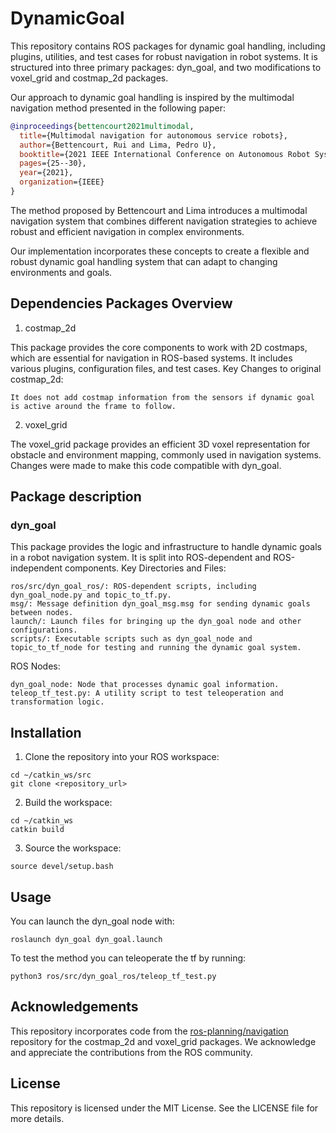 # DynamicGoal

This repository contains ROS packages for dynamic goal handling, including plugins, utilities, and test cases for robust navigation in robot systems. It is structured into three primary packages: dyn_goal, and two modifications to voxel_grid and costmap_2d packages.

Our approach to dynamic goal handling is inspired by the multimodal navigation method presented in the following paper:

```bibtex
@inproceedings{bettencourt2021multimodal,
  title={Multimodal navigation for autonomous service robots},
  author={Bettencourt, Rui and Lima, Pedro U},
  booktitle={2021 IEEE International Conference on Autonomous Robot Systems and Competitions (ICARSC)},
  pages={25--30},
  year={2021},
  organization={IEEE}
}
```

The method proposed by Bettencourt and Lima introduces a multimodal navigation system that combines different navigation strategies to achieve robust and efficient navigation in complex environments.

Our implementation incorporates these concepts to create a flexible and robust dynamic goal handling system that can adapt to changing environments and goals.

## Dependencies Packages Overview
1. costmap_2d

This package provides the core components to work with 2D costmaps, which are essential for navigation in ROS-based systems. It includes various plugins, configuration files, and test cases.
Key Changes to original costmap_2d:

    It does not add costmap information from the sensors if dynamic goal is active around the frame to follow.

2. voxel_grid

The voxel_grid package provides an efficient 3D voxel representation for obstacle and environment mapping, commonly used in navigation systems.
Changes were made to make this code compatible with dyn_goal.

## Package description

### dyn_goal

This package provides the logic and infrastructure to handle dynamic goals in a robot navigation system. It is split into ROS-dependent and ROS-independent components.
Key Directories and Files:

    ros/src/dyn_goal_ros/: ROS-dependent scripts, including dyn_goal_node.py and topic_to_tf.py.
    msg/: Message definition dyn_goal_msg.msg for sending dynamic goals between nodes.
    launch/: Launch files for bringing up the dyn_goal node and other configurations.
    scripts/: Executable scripts such as dyn_goal_node and topic_to_tf_node for testing and running the dynamic goal system.

ROS Nodes:

    dyn_goal_node: Node that processes dynamic goal information.
    teleop_tf_test.py: A utility script to test teleoperation and transformation logic.

## Installation


1. Clone the repository into your ROS workspace:

```
cd ~/catkin_ws/src
git clone <repository_url>
```

2. Build the workspace:

```
cd ~/catkin_ws
catkin build
```

3. Source the workspace:

```
source devel/setup.bash
```

## Usage


You can launch the dyn_goal node with:

```
roslaunch dyn_goal dyn_goal.launch
```

To test the method you can teleoperate the tf by running:

```
python3 ros/src/dyn_goal_ros/teleop_tf_test.py
```

## Acknowledgements

This repository incorporates code from the [ros-planning/navigation](https://github.com/ros-planning/navigation) repository for the costmap_2d and voxel_grid packages. We acknowledge and appreciate the contributions from the ROS community.

## License

This repository is licensed under the MIT License. See the LICENSE file for more details.